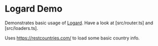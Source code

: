 # Logard Demo

Demonstrates basic usage of [Logard](everbuild/logard).
Have a look at [src/router.ts] and [src/loaders.ts].

Uses https://restcountries.com/ to load some basic country info.

